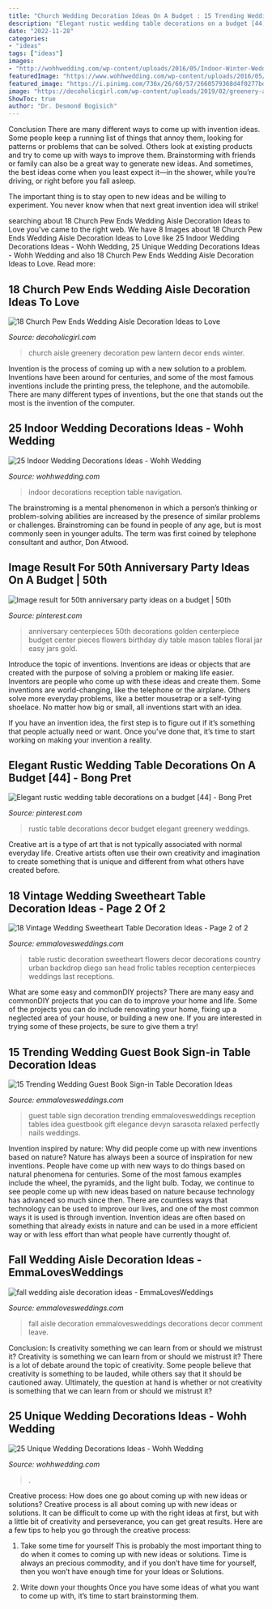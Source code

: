 ```yaml
---
title: "Church Wedding Decoration Ideas On A Budget : 15 Trending Wedding Guest Book Sign-in Table Decoration Ideas"
description: "Elegant rustic wedding table decorations on a budget [44]"
date: "2022-11-28"
categories:
- "ideas"
tags: ["ideas"]
images:
- "http://wohhwedding.com/wp-content/uploads/2016/05/Indoor-Winter-Wedding-Reception-Table.jpg"
featuredImage: "https://www.wohhwedding.com/wp-content/uploads/2016/05/Unique-Fall-Wedding-Centerpieces-Decorations.jpg"
featured_image: "https://i.pinimg.com/736x/26/60/57/2660579368d4f0277bdb8e08aff256de.jpg"
image: "https://decoholicgirl.com/wp-content/uploads/2019/02/greenery-and-lantern-church-wedding-aisle.jpg"
ShowToc: true
author: "Dr. Desmond Bogisich"
---
```



Conclusion
There are many different ways to come up with invention ideas. Some people keep a running list of things that annoy them, looking for patterns or problems that can be solved. Others look at existing products and try to come up with ways to improve them.
 Brainstorming with friends or family can also be a great way to generate new ideas. And sometimes, the best ideas come when you least expect it—in the shower, while you’re driving, or right before you fall asleep.

The important thing is to stay open to new ideas and be willing to experiment. You never know when that next great invention idea will strike!

	

		
searching about 18 Church Pew Ends Wedding Aisle Decoration Ideas to Love you've came to the right web. We have 8 Images about 18 Church Pew Ends Wedding Aisle Decoration Ideas to Love like 25 Indoor Wedding Decorations Ideas - Wohh Wedding, 25 Unique Wedding Decorations Ideas - Wohh Wedding and also 18 Church Pew Ends Wedding Aisle Decoration Ideas to Love. Read more:
		
    
## 18 Church Pew Ends Wedding Aisle Decoration Ideas To Love

<img loading=lazy src="https://decoholicgirl.com/wp-content/uploads/2019/02/greenery-and-lantern-church-wedding-aisle.jpg" onerror="this.onerror=null;this.src='https://tse2.mm.bing.net/th?id=OIP.PKYXFzF7GuRv3r00l90pZwHaLH&amp;pid=15.1';" alt="18 Church Pew Ends Wedding Aisle Decoration Ideas to Love">

_Source: decoholicgirl.com_

>church aisle greenery decoration pew lantern decor ends winter. 

	

Invention is the process of coming up with a new solution to a problem. Inventions have been around for centuries, and some of the most famous inventions include the printing press, the telephone, and the automobile. There are many different types of inventions, but the one that stands out the most is the invention of the computer.

    
## 25 Indoor Wedding Decorations Ideas - Wohh Wedding

<img loading=lazy src="http://wohhwedding.com/wp-content/uploads/2016/05/Indoor-Winter-Wedding-Reception-Table.jpg" onerror="this.onerror=null;this.src='https://tse4.mm.bing.net/th?id=OIP.4D6V8_1RrLtu1nevpGULqgHaLH&amp;pid=15.1';" alt="25 Indoor Wedding Decorations Ideas - Wohh Wedding">

_Source: wohhwedding.com_

>indoor decorations reception table navigation. 

	

The brainstroming is a mental phenomenon in which a person’s thinking or problem-solving abilities are increased by the presence of similar problems or challenges. Brainstroming can be found in people of any age, but is most commonly seen in younger adults. The term was first coined by telephone consultant and author, Don Atwood.

    
## Image Result For 50th Anniversary Party Ideas On A Budget | 50th

<img loading=lazy src="https://i.pinimg.com/736x/fd/b1/3f/fdb13f44bf66211758ac774fe62d8017.jpg" onerror="this.onerror=null;this.src='https://tse4.mm.bing.net/th?id=OIP.m4ad2Xo9E2f-qnA4c5_cawHaJ3&amp;pid=15.1';" alt="Image result for 50th anniversary party ideas on a budget | 50th">

_Source: pinterest.com_

>anniversary centerpieces 50th decorations golden centerpiece budget center pieces flowers birthday diy table mason tables floral jar easy jars gold. 

	

Introduce the topic of inventions.
Inventions are ideas or objects that are created with the purpose of solving a problem or making life easier. Inventors are people who come up with these ideas and create them.
Some inventions are world-changing, like the telephone or the airplane. Others solve more everyday problems, like a better mousetrap or a self-tying shoelace. No matter how big or small, all inventions start with an idea.

If you have an invention idea, the first step is to figure out if it’s something that people actually need or want. Once you’ve done that, it’s time to start working on making your invention a reality.

    
## Elegant Rustic Wedding Table Decorations On A Budget [44] - Bong Pret

<img loading=lazy src="https://i.pinimg.com/736x/26/60/57/2660579368d4f0277bdb8e08aff256de.jpg" onerror="this.onerror=null;this.src='https://tse1.mm.bing.net/th?id=OIP.26ffNY9oqDxRnmDNPMjKuwHaQq&amp;pid=15.1';" alt="Elegant rustic wedding table decorations on a budget [44] - Bong Pret">

_Source: pinterest.com_

>rustic table decorations decor budget elegant greenery weddings. 

	

Creative art is a type of art that is not typically associated with normal everyday life. Creative artists often use their own creativity and imagination to create something that is unique and different from what others have created before.

    
## 18 Vintage Wedding Sweetheart Table Decoration Ideas - Page 2 Of 2

<img loading=lazy src="https://emmalovesweddings.com/wp-content/uploads/2018/01/vintage-wedding-sweetheart-table-decoration-ideas.jpg" onerror="this.onerror=null;this.src='https://tse3.mm.bing.net/th?id=OIP.DKWZIKaLjMKRKhPV5o4NqwHaLH&amp;pid=15.1';" alt="18 Vintage Wedding Sweetheart Table Decoration Ideas - Page 2 of 2">

_Source: emmalovesweddings.com_

>table rustic decoration sweetheart flowers decor decorations country urban backdrop diego san head frolic tables reception centerpieces weddings last receptions. 

	

What are some easy and commonDIY projects?
There are many easy and commonDIY projects that you can do to improve your home and life. Some of the projects you can do include renovating your home, fixing up a neglected area of your house, or building a new one. If you are interested in trying some of these projects, be sure to give them a try!

    
## 15 Trending Wedding Guest Book Sign-in Table Decoration Ideas

<img loading=lazy src="http://emmalovesweddings.com/wp-content/uploads/2018/02/wedding-guest-book-table-ideas.jpg" onerror="this.onerror=null;this.src='https://tse3.mm.bing.net/th?id=OIP.ZO_LE-6hElaSuxNqTTBIyAHaLH&amp;pid=15.1';" alt="15 Trending Wedding Guest Book Sign-in Table Decoration Ideas">

_Source: emmalovesweddings.com_

>guest table sign decoration trending emmalovesweddings reception tables idea guestbook gift elegance devyn sarasota relaxed perfectly nails weddings. 

	

Invention inspired by nature: Why did people come up with new inventions based on nature?
Nature has always been a source of inspiration for new inventions. People have come up with new ways to do things based on natural phenomena for centuries. Some of the most famous examples include the wheel, the pyramids, and the light bulb. Today, we continue to see people come up with new ideas based on nature because technology has advanced so much since then. There are countless ways that technology can be used to improve our lives, and one of the most common ways it is used is through invention. Invention ideas are often based on something that already exists in nature and can be used in a more efficient way or with less effort than what people have currently thought of.

    
## Fall Wedding Aisle Decoration Ideas - EmmaLovesWeddings

<img loading=lazy src="http://emmalovesweddings.com/wp-content/uploads/2018/10/fall-wedding-aisle-decoration-ideas-1.jpg" onerror="this.onerror=null;this.src='https://tse4.mm.bing.net/th?id=OIP.Sl0VQ4p92z-is6mXndMQLgHaQP&amp;pid=15.1';" alt="fall wedding aisle decoration ideas - EmmaLovesWeddings">

_Source: emmalovesweddings.com_

>fall aisle decoration emmalovesweddings decorations decor comment leave. 

	

Conclusion: Is creativity something we can learn from or should we mistrust it?
Creativity is something we can learn from or should we mistrust it?
There is a lot of debate around the topic of creativity. Some people believe that creativity is something to be lauded, while others say that it should be cautioned away. Ultimately, the question at hand is whether or not creativity is something that we can learn from or should we mistrust it?

    
## 25 Unique Wedding Decorations Ideas - Wohh Wedding

<img loading=lazy src="https://www.wohhwedding.com/wp-content/uploads/2016/05/Unique-Fall-Wedding-Centerpieces-Decorations.jpg" onerror="this.onerror=null;this.src='https://tse2.mm.bing.net/th?id=OIP.DYNnPzbE0D6mW41anqAtDAHaLI&amp;pid=15.1';" alt="25 Unique Wedding Decorations Ideas - Wohh Wedding">

_Source: wohhwedding.com_

>. 

	

Creative process: How does one go about coming up with new ideas or solutions?
Creative process is all about coming up with new ideas or solutions. It can be difficult to come up with the right ideas at first, but with a little bit of creativity and perseverance, you can get great results. Here are a few tips to help you go through the creative process:
1. Take some time for yourself 
This is probably the most important thing to do when it comes to coming up with new ideas or solutions. Time is always an precious commodity, and if you don’t have time for yourself, then you won’t have enough time for your Ideas or Solutions.

2. Write down your thoughts 
Once you have some ideas of what you want to come up with, it’s time to start brainstorming them.


